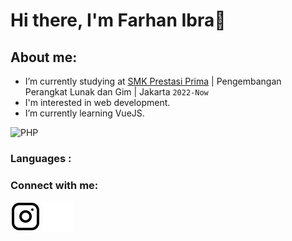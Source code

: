 # Hi there, I'm Farhan Ibra👋
## About me:
-  I’m currently studying at [SMK Prestasi Prima](https://smkprestasiprima.sch.id/) | Pengembangan Perangkat Lunak dan Gim | Jakarta `2022-Now`
-  I'm interested in web development.
-  I’m currently learning VueJS.

![PHP](https://img.shields.io/badge/php-%23777BB4.svg?style=for-the-badge&logo=php&logoColor=white)
<h3 align="left">Languages :</h3>
<p align="left">
</p>


### Connect with me:

[![website](./img/instagram-light.svg)](https://www.instagram.com/ibrbbra#gh-light-mode-only)
[![website](./img/instagram-dark.svg)](https://www.instagram.com/ibrbbra#gh-dark-mode-only)

[webdev]: https://github.com/fhn-ibra/fhn-ibra
